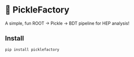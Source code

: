 # 🥒 PickleFactory

A simple, fun ROOT → Pickle → BDT pipeline for HEP analysis!

## Install

```bash
pip install picklefactory


